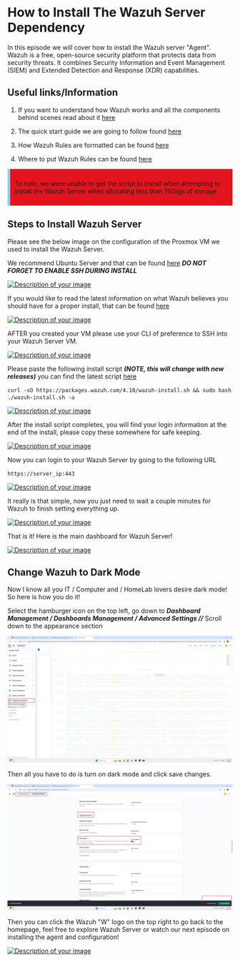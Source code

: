 # How to Install The Wazuh Server Dependency
In this episode we will cover how to install the Wazuh server "Agent". Wazuh is a free, open-source security platform that protects data from security threats. It combines Security Information and Event Management (SIEM) and Extended Detection and Response (XDR) capabilities. 

## Useful links/Information

1. If you want to understand how Wazuh works and all the components behind scenes read about it [here](https://documentation.wazuh.com/current/proof-of-concept-guide/index.html)

2. The quick start guide we are going to follow found [here](https://documentation.wazuh.com/current/quickstart.html)

3. How Wazuh Rules are formatted can be found [here](https://documentation.wazuh.com/current/user-manual/ruleset/rules/index.html)

4. Where to put Wazuh Rules can be found [here](https://documentation.wazuh.com/current/user-manual/ruleset/rules/default.html)

<!DOCTYPE html>
<html lang="en">
<head>
<meta charset="UTF-8">
<meta name="viewport" content="width=device-width, initial-scale=1.0">

<title>Warning Box Example</title>

<style>
.warning-box {
    background-color: #E4141E; /* Light red background color */
    border-left: 6px solid #8CD2F4; /* Red border on the left side */
    padding: 10px; /* Padding inside the box */
    margin-bottom: 20px; /* Margin at the bottom to separate from other content */
}
</style>
</head>
<body>

<div class="warning-box">
    <p>To note, we were unable to get the script to install when attempting to install the Wazuh Server when allocating less than 75Gigs of storage</p>
</div>

</body>
</html>

## Steps to Install Wazuh Server


Please see the below image on the configuration of the Proxmox VM we used to install the Wazuh Server. 

We recommend Ubuntu Server and that can be found [here](https://ubuntu.com/download/server) ***DO NOT FORGET TO ENABLE SSH DURING INSTALL***


<a href="/images/EP15_wazuhserver/Still 2025-01-20 115204_1.3.1.png" class="image-expand">
    <img src="/images/EP15_wazuhserver/Still 2025-01-20 115204_1.3.1.png" alt="Description of your image">
</a>


If you would like to read the latest information on what Wazuh believes you should have for a proper install, that can be found [here](https://documentation.wazuh.com/current/quickstart.html)

<a href="/images/EP15_wazuhserver/Still 2025-01-20 115204_1.4.1.png" class="image-expand">
    <img src="/images/EP15_wazuhserver/Still 2025-01-20 115204_1.4.1.png" alt="Description of your image">
</a>

AFTER you created your VM please use your CLI of preference to SSH into your Wazuh Server VM.

<a href="/images/EP15_wazuhserver/Still 2025-01-20 115204_1.5.1.png" class="image-expand">
    <img src="/images/EP15_wazuhserver/Still 2025-01-20 115204_1.5.1.png" alt="Description of your image">
</a>

Please paste the following install script ***(NOTE, this will change with new releases)*** you can find the latest script [here](https://documentation.wazuh.com/current/quickstart.html)

```
curl -sO https://packages.wazuh.com/4.10/wazuh-install.sh && sudo bash ./wazuh-install.sh -a
```

<a href="/images/EP15_wazuhserver/Still 2025-01-20 115204_1.6.1.png" class="image-expand">
    <img src="/images/EP15_wazuhserver/Still 2025-01-20 115204_1.6.1.png" alt="Description of your image">
</a>

After the install script completes, you will find your login information at the end of the install, please copy these somewhere for safe keeping.

<a href="/images/EP15_wazuhserver/Still 2025-01-20 115204_1.7.1.png" class="image-expand">
    <img src="/images/EP15_wazuhserver/Still 2025-01-20 115204_1.7.1.png" alt="Description of your image">
</a>

Now you can login to your Wazuh Server by going to the following URL
```
https://server_ip:443
```

<a href="/images/EP15_wazuhserver/Still 2025-01-20 115204_1.7.2.png" class="image-expand">
    <img src="/images/EP15_wazuhserver/Still 2025-01-20 115204_1.7.2.png" alt="Description of your image">
</a>

It really is that simple, now you just need to wait a couple minutes for Wazuh to finish setting everything up.

<a href="/images/EP15_wazuhserver/Still 2025-01-20 115204_1.7.3.png" class="image-expand">
    <img src="/images/EP15_wazuhserver/Still 2025-01-20 115204_1.7.3.png" alt="Description of your image">
</a>

That is it! Here is the main dashboard for Wazuh Server!

<a href="/images/EP15_wazuhserver/Still 2025-01-20 115204_1.7.4.png" class="image-expand">
    <img src="/images/EP15_wazuhserver/Still 2025-01-20 115204_1.7.4.png" alt="Description of your image">
</a>

## Change Wazuh to Dark Mode

Now I know all you IT / Computer and / HomeLab lovers desire dark mode! So here is how you do it!

Select the hamburger icon on the top left, go down to ***Dashboard Management / Dashboards Management / Advanced Settings //*** Scroll down to the appearance section 

<a href="/images/EP15_wazuhserver/Still 2025-01-20 115204_1.7.5.png" class="image-expand">
    <img src="/images/EP15_wazuhserver/Still 2025-01-20 115204_1.7.5.png" alt="Description of your image">
</a>

Then all you have to do is turn on dark mode and click save changes.

<a href="/images/EP15_wazuhserver/Still 2025-01-20 115204_1.7.6.png" class="image-expand">
    <img src="/images/EP15_wazuhserver/Still 2025-01-20 115204_1.7.6.png" alt="Description of your image">
</a>

Then you can click the Wazuh "W" logo on the top right to go back to the homepage, feel free to explore Wazuh Server or watch our next episode on installing the agent and configuration! 

<a href="/images/EP15_wazuhserver/Still 2025-01-20 115204_1.7.7.png" class="image-expand">
    <img src="/images/EP15_wazuhserver/Still 2025-01-20 115204_1.7.7.png" alt="Description of your image">
</a>